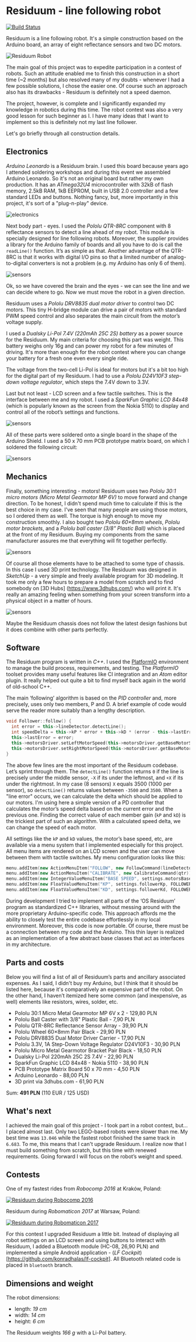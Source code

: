 # Residuum - line following robot

[![Build Status](https://travis-ci.org/konradhalas/residuum.svg?branch=master)](https://travis-ci.org/konradhalas/residuum)

Residuum is a line following robot. It's a simple construction based on the Arduino board, an array of eight reflectance sensors and two DC motors.

![Residuum Robot](/other/photos/photo_1.jpg?raw=true)

The main goal of this project was to expedite participation in a contest of robots. Such an attitude enabled me to finish this construction in a short time (~2 months) but also resolved many of my doubts - whenever I had a few possible solutions, I chose the easier one. Of course such an approach also has its drawbacks - Residuum is definitely not a speed daemon.

The project, however, is complete and I significantly expanded my knowledge in robotics during this time. The robot contest was also a very good lesson for such beginner as I. I have many ideas that I want to implement so this is definitely not my last line follower.

Let's go briefly through all construction details.

## Electronics

*Arduino Leonardo* is a Residuum brain. I used this board because years ago I attended soldering workshops and during this event we assembled Arduino Leonardo. So it's not an original board but rather my own production. It has an *ATmega32U4* microcontroller with 32kB of flash memory, 2.5kB RAM, 1kB EEPROM, built in USB 2.0 controller and a few standard LEDs and buttons. Nothing fancy, but, more importantly in this project, it's sort of a "plug-n-play" device.

![electronics](/other/photos/photo_electronics.jpg?raw=true)

Next body part - eyes. I used the *Pololu QTR-8RC* component with 8 reflectance sensors to detect a line ahead of my robot. This module is specially designed for line following robots. Moreover, the supplier provides a library for the Arduino family of boards and all you have to do is call the `readLine()` function. It’s as simple as that. Another advantage of the QTR-8RC is that it works with digital I/O pins so that a limited number of analog-to-digital converters is not a problem (e.g. my Arduino has only 6 of them).

![sensors](/other/photos/photo_sensors.jpg?raw=true)

Ok, so we have covered the brain and the eyes - we can see the line and we can decide where to go. Now we must move the robot in a given direction.

Residuum uses a *Pololu DRV8835 dual motor driver* to control two DC motors. This tiny H-bridge module can drive a pair of motors with standard PWM speed control and also separates the main circuit from the motor’s voltage supply.

I used a *Dualsky Li-Pol 7.4V (220mAh 25C 2S) battery* as a power source for the Residuum. My main criteria for choosing this part was weight. This battery weighs only 16g and can power my robot for a few minutes of driving. It's more than enough for the robot contest where you can change your battery for a fresh one even every single ride.

The voltage from the two-cell Li-Pol is ideal for motors but it's a bit too high for the digital part of my Residuum. I had to use a *Pololu D24V10F3 step-down voltage regulator*, which steps the 7.4V down to 3.3V.

Last but not least - LCD screen and a few tactile switches. This is the interface between me and my robot. I used a *SparkFun Graphic LCD 84x48* (which is popularly known as the screen from the Nokia 5110) to display and control all of the robot’s settings and functions.

![sensors](/other/photos/photo_board.jpg?raw=true)

All of these parts were soldered onto a single board in the shape of the Arduino Shield. I used a 50 x 70 mm PCB prototype matrix board, on which I soldered the following circuit:

![sensors](/other/schema.png?raw=true)

## Mechanics

Finally, something interesting - motors! Residuum uses two *Pololu 30:1 micro motors (Micro Metal Gearmotor MP 6V)* to move forward and change direction. To be honest, I didn't spend much time to calculate if this is the best choice in my case. I've seen that many people are using those motors, so I ordered them as well. The torque is high enough to move my construction smoothly. I also bought two *Pololu 60×8mm wheels*, *Pololu motor brackets*, and a *Pololu ball caster (3/8" Plastic Ball)* which is placed at the front of my Residuum. Buying my components from the same manufacturer assures me that everything will fit together perfectly.

![sensors](/other/photos/photo_mechanics.jpg?raw=true)

Of course all those elements have to be attached to some type of chassis. In this case I used 3D print technology. The Residuum was designed in *SketchUp* - a very simple and freely available program for 3D modeling. It took me only a few hours to prepare a model from scratch and to find somebody on [3D Hubs] (https://www.3dhubs.com/) who will print it. It's really an amazing feeling when something from your screen transform into a physical object in a matter of hours.

![sensors](/other/photos/photo_chassis_3d.gif?raw=true)

Maybe the Residuum chassis does not follow the latest design fashions but it does combine with other parts perfectly.

## Software

The Residuum program is written in *C++*. I used the [PlatformIO](http://platformio.org/) environment to manage the build process, requirements, and testing. The *PlatformIO* toolset provides many useful features like CI integration and an *Atom* editor plugin. It really helped out quite a bit to find myself back again in the world of old-school C++.

The main ‘following’ algorithm is based on the *PID controller* and, more precisely, uses only two members, P and D. A brief example of code would serve the reader more suitably than a lengthy description.

```cpp
void Follower::follow() {
  int error = this->lineDetector.detectLine();
  int speedDelta = this->kP * error + this->kD * (error - this->lastError);
  this->lastError = error;
  this->motorsDriver.setLeftMotorSpeed(this->motorsDriver.getBaseMotorSpeed() + speedDelta);
  this->motorsDriver.setRightMotorSpeed(this->motorsDriver.getBaseMotorSpeed() - speedDelta);
}
```

The above few lines are the most important of the Residuum codebase. Let’s sprint through them. The `detectLine()` function returns `0` if the line is precisely under the middle sensor, `-X` if its under the leftmost, and `+X` if its under the rightmost. In my case (8 sensors) `X` equals 3500 (1000 per sensor), so `detectLine()` returns values between `-3500` and `3500`. When a "line error" occurs, we can calculate the delta which should be applied to our motors. I'm using here a simple version of a PD controller that calculates the motor’s speed delta based on the current error and the previous one. Finding the correct value of each member gain (`kP` and `kD`) is the trickiest part of such an algorithm. With a calculated speed delta, we can change the speed of each motor.

All settings like the `kP` and `kD` values, the motor’s base speed, etc, are available via a menu system that I implemented especially for this project. All menu items are rendered on an LCD screen and the user can move between them with tactile switches. My menu configuration looks like this:


```cpp
menu.addItem(new ActionMenuItem("FOLLOW", new FollowCommand(lineDetector, motorsDriver, EDIT_BUTTON_PIN)));
menu.addItem(new ActionMenuItem("CALIBRATE", new CalibrateCommand(qtr)));
menu.addItem(new IntegerValueMenuItem("BASE SPEED", settings.motorsBaseSpeed, new UpdateMotorsBaseSpeedCommand()));
menu.addItem(new FloatValueMenuItem("KP", settings.followerKp, FOLLOWER_KP_BASE, new UpdateFollowerKpCommand()));
menu.addItem(new FloatValueMenuItem("KD", settings.followerKd, FOLLOWER_KD_BASE, new UpdateFollowerKdCommand()));
```

During development I tried to implement all parts of the ‘OS Residuum’ program as standardized C++ libraries, without messing around with the more proprietary Arduino-specific code. This approach affords me the ability to closely test the entire codebase effortlessly in my local environment. Moreover, this code is now portable. Of course, there must be a connection between my code and the Arduino. This thin layer is realized as an implementation of a few abstract base classes that act as interfaces in my architecture.

## Parts and costs

Below you will find a list of all of Residuum’s parts and ancillary associated expenses. As I said, I didn't buy my Arduino, but I think that it should be listed here, because it's comparatively an expensive part of the robot. On the other hand, I haven’t itemized here some common (and inexpensive, as well) elements like resistors, wires, solder, etc.

* Pololu 30:1 Micro Metal Gearmotor MP 6V x 2 - 129,80 PLN
* Pololu Ball Caster with 3/8" Plastic Ball - 7,90 PLN
* Pololu QTR-8RC Reflectance Sensor Array - 39,90 PLN
* Pololu Wheel 60×8mm Pair Black - 29,90 PLN
* Pololu DRV8835 Dual Motor Driver Carrier - 17,90 PLN
* Pololu 3.3V, 1A Step-Down Voltage Regulator D24V10F3 - 30,90 PLN
* Pololu Micro Metal Gearmotor Bracket Pair Black - 18,50 PLN
* Dualsky Li-Pol 220mAh 25C 2S 7.4V - 22,90 PLN
* SparkFun Graphic LCD 84x48 - Nokia 5110 - 38,90 PLN
* PCB Prototype Matrix Board 50 x 70 mm  - 4,50 PLN
* Arduino Leonardo - 88,00 PLN
* 3D print via 3dhubs.com - 61,90 PLN

Sum: **491 PLN** (110 EUR / 125 USD)

## What's next

I achieved the main goal of this project - I took part in a robot contest, but... I placed almost last. Only two LEGO-based robots were slower than me. My best time was `13.046` while the fastest robot finished the same track in `6.683`. To me, this means that I can't upgrade Residuum. I realize now that I must build something from scratch, but this time with renewed requirements. Going forward I will focus on the robot’s weight and speed.

## Contests

One of my fastest rides from *Robocomp 2016* at Kraków, Poland:

[![Residuum during Robocomp 2016](https://img.youtube.com/vi/713GhhHsxbs/0.jpg)](https://www.youtube.com/watch?v=713GhhHsxbs)

Residuum during *Robomaticon 2017* at Warsaw, Poland:

[![Residuum during Robomaticon 2017](https://img.youtube.com/vi/LSfOCPmFO3o/0.jpg)](https://www.youtube.com/watch?v=LSfOCPmFO3o)

For this contest I upgraded Residuum a little bit. Instead of displaying all robot settings on an LCD screen and using buttons to interact with Residuum, I added a Bluetooth module (HC-08, 26,90 PLN) and implemented a simple Android application - (*LF Cockpit*)[https://github.com/konradhalas/lf-cockpit]. All Bluetooth related code is placed in `bluetooth` branch.

## Dimensions and weight

The robot dimensions:

- length: *19 cm*
- width: *14 cm*
- height: *6 cm*

The Residuum weights *166 g* with a Li-Pol battery.
